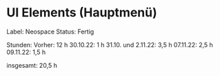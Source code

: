 # UI Elements (Hauptmenü)

Label: Neospace
Status: Fertig

Stunden:
Vorher: 12 h
30.10.22: 1 h
31.10. und 2.11.22: 3,5 h
07.11.22: 2,5 h
09.11.22: 1,5 h

insgesamt: 20,5 h